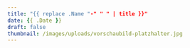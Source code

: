 ```yaml
---
title: "{{ replace .Name "-" " " | title }}"
date: {{ .Date }}
draft: false
thumbnail: /images/uploads/vorschaubild-platzhalter.jpg
---
```


